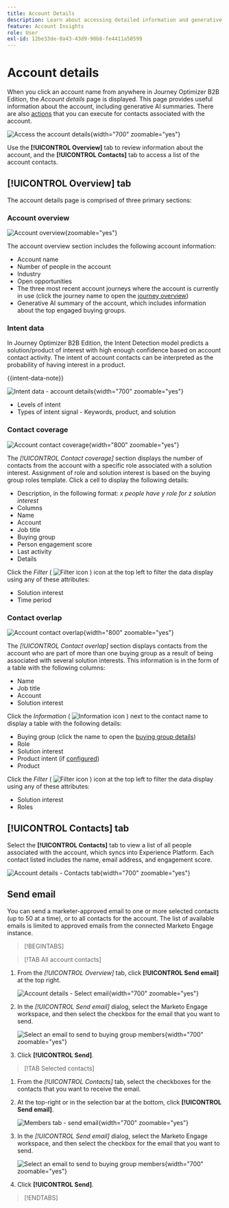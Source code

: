 ```yaml
---
title: Account Details
description: Learn about accessing detailed information and generative AI summaries for accounts in Journey Optimizer B2B Edition.
feature: Account Insights
role: User
exl-id: 12be33de-0a43-43d9-90b8-fe4411a50599
---
```

# Account details

When you click an account name from anywhere in Journey Optimizer B2B Edition, the _Account details_ page is displayed. This page provides useful information about the account, including generative AI summaries. There are also [actions](#account-actions) that you can execute for contacts associated with the account.

![Access the account details](./assets/account-details.png){width="700" zoomable="yes"}

Use the **[!UICONTROL Overview]** tab to review information about the account, and the **[!UICONTROL Contacts]** tab to access a list of the account contacts.

## [!UICONTROL Overview] tab

The account details page is comprised of three primary sections:

### Account overview

![Account overview](./assets/details-page-account-overview.png){zoomable="yes"}

The account overview section includes the following account information:

* Account name
* Number of people in the account
* Industry
* Open opportunities
* The three most recent account journeys where the account is currently in use (click the journey name to open the [journey overview](../journeys/journey-overview.md))
* Generative AI summary of the account, which includes information about the top engaged buying groups.

### Intent data

In Journey Optimizer B2B Edition, the Intent Detection model predicts a solution/product of interest with high enough confidence based on account contact activity. The intent of account contacts can be interpreted as the probability of having interest in a product. 

{{intent-data-note}}

![Intent data - account details](./assets/intent-data-panel.png){width="700" zoomable="yes"}

* Levels of intent
* Types of intent signal - Keywords, product, and solution


### Contact coverage

![Account contact coverage](./assets/details-page-contact-coverage.png){width="800" zoomable="yes"}

The _[!UICONTROL Contact coverage]_ section displays the number of contacts from the account with a specific role associated with a solution interest. Assignment of role and solution interest is based on the buying group roles template. Click a cell to display the following details:

* Description, in the following format: _x people have y role for z solution interest_
* Columns
* Name
* Account
* Job title
* Buying group
* Person engagement score 
* Last activity
* Details

Click the _Filter_ ( ![Filter icon](../assets/do-not-localize/icon-filter.svg) ) icon at the top left to filter the data display using any of these attributes:

* Solution interest
* Time period

### Contact overlap

![Account contact overlap](./assets/details-page-contact-overlap.png){width="800" zoomable="yes"}

The _[!UICONTROL Contact overlap]_ section displays contacts from the account who are part of more than one buying group as a result of being associated with several solution interests. This information is in the form of a table with the following columns:

* Name
* Job title
* Account
* Solution interest

Click the _Information_ ( ![Information icon](../assets/do-not-localize/icon-info.svg) ) next to the contact name to display a table with the following details:

* Buying group (click the name to open the [buying group details](../buying-groups/buying-group-details.md))
* Role
* Solution interest
* Product intent (if [configured](../admin/intent-data.md))
* Product

Click the _Filter_ ( ![Filter icon](../assets/do-not-localize/icon-filter.svg) ) icon at the top left to filter the data display using any of these attributes:

* Solution interest
* Roles

## [!UICONTROL Contacts] tab

Select the **[!UICONTROL Contacts]** tab to view a list of all people associated with the account, which syncs into Experience Platform. Each contact listed includes the name, email address, and engagement score.

![Account details - Contacts tab](./assets/account-details-contacts-tab.png){width="700" zoomable="yes"}

## Send email

You can send a marketer-approved email to one or more selected contacts (up to 50 at a time), or to all contacts for the account. The list of available emails is limited to approved emails from the connected Marketo Engage instance.

>[!BEGINTABS]

>[!TAB All account contacts]

1. From the _[!UICONTROL Overview]_ tab, click **[!UICONTROL Send email]** at the top right.

   ![Account details - Select email](../accounts/assets/account-details-send-email.png){width="700" zoomable="yes"}

1. In the _[!UICONTROL Send email]_ dialog, select the Marketo Engage workspace, and then select the checkbox for the email that you want to send.

   ![Select an email to send to buying group members](../accounts/assets/account-details-send-email-dialog.png){width="700" zoomable="yes"}

1. Click **[!UICONTROL Send]**.

>[!TAB Selected contacts]

1. From the _[!UICONTROL Contacts]_ tab, select the checkboxes for the contacts that you want to receive the email.

1. At the top-right or in the selection bar at the bottom, click **[!UICONTROL Send email]**.

   ![Members tab - send email](../accounts/assets/account-details-send-email-selections.png){width="700" zoomable="yes"}

1. In the _[!UICONTROL Send email]_ dialog, select the Marketo Engage workspace, and then select the checkbox for the email that you want to send.

   ![Select an email to send to buying group members](../accounts/assets/account-details-send-email-dialog.png){width="700" zoomable="yes"}

1. Click **[!UICONTROL Send]**.

>[!ENDTABS]
